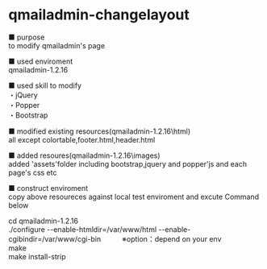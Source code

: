 # qmailadmin-changelayout

■ purpose  
to modify qmailadmin's page

■ used enviroment  
qmailadmin-1.2.16

■ used skill to modify  
・jQuery  
・Popper  
・Bootstrap  

■ modified existing resources(qmailadmin-1.2.16\html)  
all except colortable,footer.html,header.html

■ added resoures(qmailadmin-1.2.16\images\)  
added 'assets'folder including bootstrap,jquery and popper'js and each page's css etc

■ construct enviroment  
copy above resoureces against local test enviroment and excute Command below

cd qmailadmin-1.2.16  
./configure  --enable-htmldir=/var/www/html  --enable-cgibindir=/var/www/cgi-bin　　　※option：depend on your env  
make  
make install-strip  
